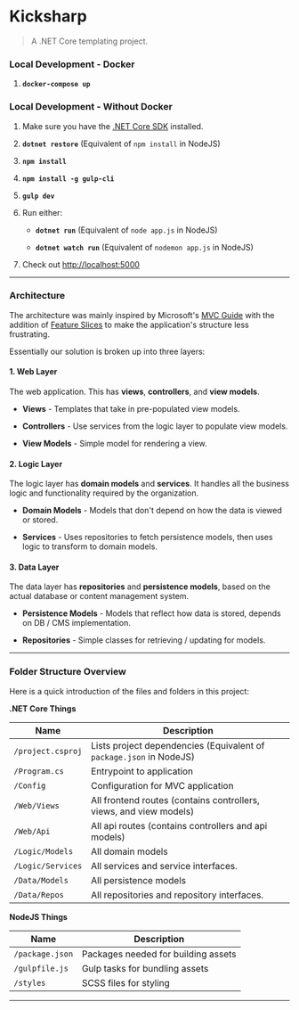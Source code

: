 # Kicksharp
> A .NET Core templating project.

### Local Development - Docker

1. __`docker-compose up`__

### Local Development - Without Docker

1. Make sure you have the [.NET Core SDK](https://www.microsoft.com/net/download/core) installed.

1. __`dotnet restore`__ (Equivalent of `npm install` in NodeJS)

1. __`npm install`__

1. __`npm install -g gulp-cli`__

1. __`gulp dev`__

1. Run either:
    
    - __`dotnet run`__ (Equivalent of `node app.js` in NodeJS)

    - __`dotnet watch run`__ (Equivalent of `nodemon app.js` in NodeJS)

1. Check out [http://localhost:5000](http://localhost:5000)

---

### Architecture

The architecture was mainly inspired by Microsoft's [MVC Guide](https://docs.microsoft.com/en-us/aspnet/core/mvc/overview) with the addition of [Feature Slices](https://msdn.microsoft.com/en-us/magazine/mt763233.aspx) to make the application's structure less frustrating.

Essentially our solution is broken up into three layers:

#### 1. Web Layer

The web application. This has __views__, __controllers__, and __view models__.

- __Views__ - Templates that take in pre-populated view models.

- __Controllers__ - Use services from the logic layer to populate view models.

- __View Models__ - Simple model for rendering a view.


#### 2. Logic Layer

The logic layer has __domain models__ and __services__. It handles all the business logic and functionality required by the organization.

- __Domain Models__ - Models that don't depend on how the data is viewed or stored.

- __Services__ - Uses repositories to fetch persistence models, then uses logic to transform to domain models.


#### 3. Data Layer

The data layer has __repositories__ and __persistence models__, based on the actual database or content management system.

- __Persistence Models__ - Models that reflect how data is stored, depends on DB / CMS implementation.

- __Repositories__ - Simple classes for retrieving / updating for models.

---

### Folder Structure Overview

Here is a quick introduction of the files and folders in this project:

__.NET Core Things__

Name | Description
--- | ---
`/project.csproj` | Lists project dependencies (Equivalent of `package.json` in NodeJS)
`/Program.cs` | Entrypoint to application
`/Config` | Configuration for MVC application
`/Web/Views` | All frontend routes (contains controllers, views, and view models)
`/Web/Api` | All api routes (contains controllers and api models)
`/Logic/Models` | All domain models
`/Logic/Services` | All services and service interfaces.
`/Data/Models` | All persistence models
`/Data/Repos` | All repositories and repository interfaces.

__NodeJS Things__

Name | Description
--- | ---
`/package.json` | Packages needed for building assets
`/gulpfile.js` | Gulp tasks for bundling assets
`/styles` | SCSS files for styling

---
